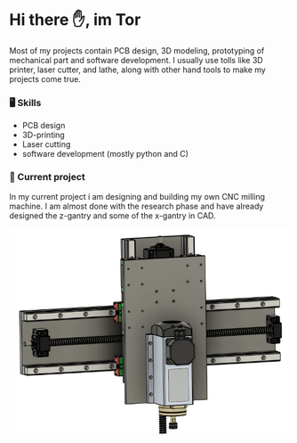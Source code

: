 # Hi there :raised_hand:, im Tor
Most of my projects contain PCB design, 3D modeling, prototyping of mechanical part and software development. I usually use tolls like 3D printer, laser cutter, and lathe, along with other hand tools to make my projects come true.

### 🖥 Skills

- PCB design
- 3D-printing
- Laser cutting
- software development (mostly python and C)

### :hammer: Current project
In my current project i am designing and building my own CNC milling machine. I am almost done with the research phase and have already designed the z-gantry and some of the x-gantry in CAD. 

<p align="center">
  <img width="700" src="https://github.com/torbrodtkorb/torbrodtkorb/blob/master/graphics/cnc.png">
</p>
